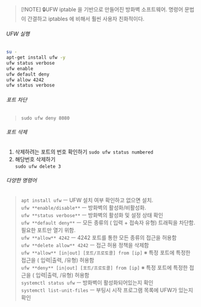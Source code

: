 
> [!NOTE] 🔒UFW 
> iptable 을 기반으로 만들어진 방화벽 소프트웨어. 
> 명령어 문법이 간결하고 iptables 에 비해서 훨씬 사용자 친화적이다.
###### UFW 실행
``` bash
su - 
apt-get install ufw -y 
ufw status verbose 
ufw enable 
ufw default deny 
ufw allow 4242 
ufw status verbose
```
###### 포트 차단
> `sudo ufw deny 8080`
###### 포트 삭제
1. 삭제하려는 포트의 번호 확인하기
	`sudo ufw status numbered`
2. 해당번호 삭제하기		
	`sudo ufw delete 3`

###### 다양한 명령어
>`apt install ufw` ㅡ UFW 설치 여부 확인하고 없으면 설치.  
>`ufw **enable/disable**` ㅡ 방화벽의 활성화/비활성화.  
`ufw **status verbose**` ㅡ 방화벽의 활성화 및 설정 상태 확인  
`ufw **default deny**` ㅡ 모든 종류의 ( 입력 + 접속자 유형) 트래픽을 차단함. 필요한 포트만 열기 위함.  
`ufw **allow** 4242` ㅡ 4242 포트를 통한 모든 종류의 접근을 허용함  
`ufw **delete allow** 4242` ㅡ 접근 허용 정책을 삭제함  
`ufw **allow** [in|out] [포트/프로토콜] from [ip]` ※ 특정 포트에 특정한 접근을 ( 입력|출력, /유형) 허용함  
`ufw **deny** [in|out] [포트/프로토콜] from [ip]` ※ 특정 포트에 특정한 접근을 ( 입력|출력, /유형) 허용함  
`systemctl status ufw` ㅡ 방화벽이 활성화되어있는지 확인  
`systemctl list-unit-files` ㅡ 부팅시 시작 프로그램 목록에 UFW가 있는지 확인